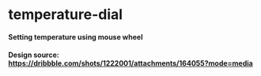 # temperature-dial
#### Setting temperature using mouse wheel
#### Design source: https://dribbble.com/shots/1222001/attachments/164055?mode=media
